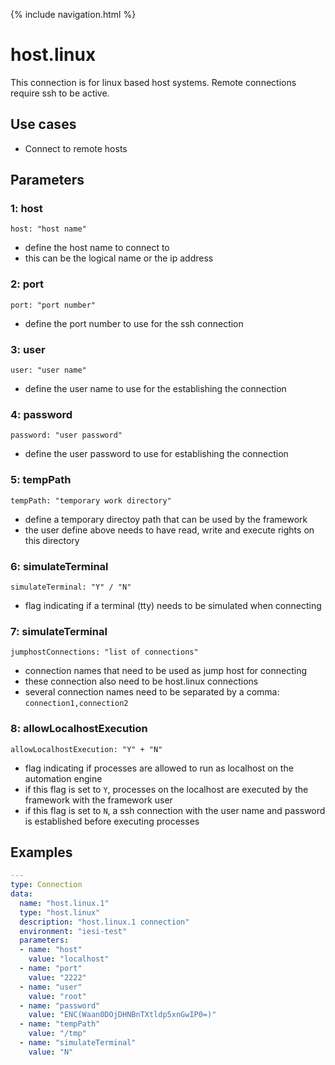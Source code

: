{% include navigation.html %}

# host.linux

This connection is for linux based host systems. Remote connections require ssh to be active.

## Use cases

* Connect to remote hosts

## Parameters

### 1: host

`host: "host name"`
* define the host name to connect to
* this can be the logical name or the ip address

### 2: port

`port: "port number"`
* define the port number to use for the ssh connection

### 3: user

`user: "user name"`
* define the user name to use for the establishing the connection

### 4: password

`password: "user password"`
* define the user password to use for establishing the connection

### 5: tempPath

`tempPath: "temporary work directory"`
* define a temporary directoy path that can be used by the framework
* the user define above needs to have read, write and execute rights on this directory

### 6: simulateTerminal

`simulateTerminal: "Y" / "N"`
* flag indicating if a terminal (tty) needs to be simulated when connecting

### 7: simulateTerminal

`jumphostConnections: "list of connections"`
* connection names that need to be used as jump host for connecting
* these connection also need to be host.linux connections
* several connection names need to be separated by a comma: `connection1,connection2`

### 8: allowLocalhostExecution

`allowLocalhostExecution: "Y" + "N"`
* flag indicating if processes are allowed to run as localhost on the automation engine
* if this flag is set to `Y`, processes on the localhost are executed by the framework with the framework user
* if this flag is set to `N`, a ssh connection with the user name and password is established before executing processes

## Examples

```yaml
---
type: Connection
data:
  name: "host.linux.1"
  type: "host.linux"
  description: "host.linux.1 connection"
  environment: "iesi-test"
  parameters:
  - name: "host"
    value: "localhost"
  - name: "port"
    value: "2222"
  - name: "user"
    value: "root"
  - name: "password"
    value: "ENC(Waan0DOjDHNBnTXtldp5xnGwIP0=)"
  - name: "tempPath"
    value: "/tmp"
  - name: "simulateTerminal"
    value: "N"
```
